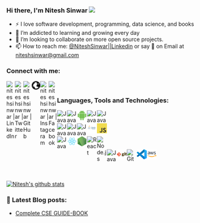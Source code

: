 ### Hi there, I'm Nitesh Sinwar <img src="https://media.giphy.com/media/hvRJCLFzcasrR4ia7z/giphy.gif" width="25px">

- :zap: I love software development, programming, data science, and books
- 🌱 I’m addicted to learning and growing every day
- 👯 I’m looking to collaborate on more open source projects.
- 📫 How to reach me: [@NiteshSinwar||Linkedin][linkedin] or say 👋 on Email at [niteshsinwar@gmail.com](mailto:niteshsinwar@gmail.com)
### Connect with me:

[<img align="left" alt="niteshsinwar | LinkedIn" width="22px" src="https://cdn.jsdelivr.net/npm/simple-icons@v3/icons/linkedin.svg" />][linkedin]
[<img align="left" alt="niteshsinwar | Twitter" width="22px" src="https://cdn.jsdelivr.net/npm/simple-icons@v3/icons/twitter.svg" />][twitter]
[<img align="left" alt="niteshsinwar | GitHub" width="22px" src="https://cdn.jsdelivr.net/npm/simple-icons@v3/icons/github.svg" />][github]
[<img align="left" alt="niteshsinwar | XDA Developers" width="22px" src="https://raw.githubusercontent.com/iconic/open-iconic/master/svg/globe.svg" />][website]
[<img align="left" alt="niteshsinwar | Instagram" width="22px" src="https://cdn.jsdelivr.net/npm/simple-icons@v3/icons/instagram.svg" />][instagram]
[<img align="left" alt="niteshsinwar | Facebook" width="22px" src="https://cdn.jsdelivr.net/npm/simple-icons@v3/icons/facebook.svg" />][facebook]

<br />

### Languages, Tools and Technologies:

<img align="left" alt="Java" width="26px" src="https://cdn1.iconfinder.com/data/icons/hands-pt-1/100/016_-_hand_arrow-512.png" />
<img align="left" alt="Java" width="26px" src="https://www.pngfind.com/pngs/m/170-1706361_web-development-icon-web-development-logo-png-transparent.png" />
 <img align="left" alt="Android" width="26px" src="https://raw.githubusercontent.com/github/explore/80688e429a7d4ef2fca1e82350fe8e3517d3494d/topics/android/android.png" />
<img align="left" alt="Java" width="26px" src="https://www.clipartkey.com/mpngs/m/289-2890745_transparent-data-science-logo.png" />
<img align="left" alt="Java" width="26px" src="https://www.pinpng.com/pngs/m/202-2022092_beltech-2018-icons-webside-schedule-machine-learning-icon.png" />

<br />
<br />
<img align="left" alt="Java" width="26px" src="https://cdn1.iconfinder.com/data/icons/hands-pt-1/100/016_-_hand_arrow-512.png" />
<img align="left" alt="Java" width="26px" src="https://raw.githubusercontent.com/isocpp/logos/master/cpp_logo.png" />
<img align="left" alt="Java" width="26px" src="https://cdn.picpng.com/logo/language-logo-python-44976.png" />
<img align="left" alt="Java" width="26px" src="https://raw.githubusercontent.com/github/explore/80688e429a7d4ef2fca1e82350fe8e3517d3494d/topics/java/java.png" />
<img align="left" alt="JavaScript" width="26px" src="https://raw.githubusercontent.com/github/explore/80688e429a7d4ef2fca1e82350fe8e3517d3494d/topics/javascript/javascript.png" />
<br />
<br />
<img align="left" alt="Java" width="26px" src="https://cdn1.iconfinder.com/data/icons/hands-pt-1/100/016_-_hand_arrow-512.png" />
<img align="left" alt="React" width="26px" src="https://raw.githubusercontent.com/github/explore/80688e429a7d4ef2fca1e82350fe8e3517d3494d/topics/react/react.png" />
<img align="left" alt="Node.js" width="26px" src="https://raw.githubusercontent.com/github/explore/80688e429a7d4ef2fca1e82350fe8e3517d3494d/topics/nodejs/nodejs.png" />
<img align="left" alt="React" width="26px" src="https://upload.wikimedia.org/wikipedia/commons/thumb/f/f9/Antu_mongodb.svg/1200px-Antu_mongodb.svg.png" />
<img align="left" alt="Node.js" width="26px" src="https://marlo.com.au/wp-content/uploads/2018/10/spring-boot.png" />
<br />
<br />
<img align="left" alt="Java" width="26px" src="https://cdn1.iconfinder.com/data/icons/hands-pt-1/100/016_-_hand_arrow-512.png" />
<img align="left" alt="Git" width="26px" src="https://raw.githubusercontent.com/github/explore/80688e429a7d4ef2fca1e82350fe8e3517d3494d/topics/git/git.png" />
<img align="left" alt="Git" width="26px" src="https://appjoy.org/wp-content/uploads/2016/05/Android-Studio-Logo.png" />
<img align="left" alt="Visual Studio Code" width="26px" src="https://raw.githubusercontent.com/github/explore/80688e429a7d4ef2fca1e82350fe8e3517d3494d/topics/visual-studio-code/visual-studio-code.png" />
<img align="left" alt="AWS" width="26px" src="https://raw.githubusercontent.com/github/explore/80688e429a7d4ef2fca1e82350fe8e3517d3494d/topics/aws/aws.png" />

<br />
<br />
<br />
<br />

 [![Nitesh's github stats](https://github-readme-stats.vercel.app/api?username=niteshsinwar&count_private=true&show_icons=true&theme=radical&hide_rank=false)](https://github.com/niteshsinwar/github-readme-stats)
  
  
  ### 📕 Latest Blog posts:
- [Complete CSE GUIDE-BOOK](https://www.slideshare.net/NiteshSinwar/cse-guide-book)

[website]: https://solair-online-workshop.herokuapp.com
[linkedin]: https://www.linkedin.com/in/nitesh-sinwar-7a87001b7/
[instagram]: https://www.instagram.com/solairai_official/
[twitter]: https://twitter.com/IamNitesh0001/
[facebook]: https://www.facebook.com/profile.php?id=100049254341165
[github]: https://github.com/niteshsinwar

